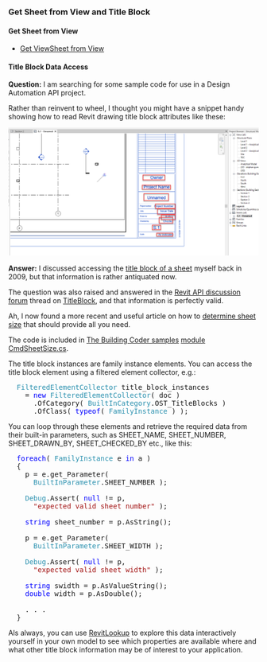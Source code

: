 <head>
<meta http-equiv="Content-Type" content="text/html; charset=utf-8">
<link rel="stylesheet" type="text/css" href="bc.css">
<script src="https://cdn.rawgit.com/google/code-prettify/master/loader/run_prettify.js" type="text/javascript"></script>
<script async src="https://platform.twitter.com/widgets.js" charset="utf-8"></script>
</head>

<!---

- get sheet from view 
  12966349 [Get ViewSheet from View]
  https://forums.autodesk.com/t5/revit-api-forum/get-viewsheet-from-view/m-p/7075550

twitter:

 the #RevitAPI #DynamoBim @AutodeskForge @AutodeskRevit #bim #ForgeDevCon 

&ndash; 
...

linkedin:


#bim #DynamoBim #ForgeDevCon #Revit #API #IFC #SDK #AI #VisualStudio #Autodesk #AEC #adsk

the [Revit API discussion forum](http://forums.autodesk.com/t5/revit-api-forum/bd-p/160) thread

<center>
<img src="img/" alt="" title="" width="100"/>
<p style="font-size: 80%; font-style:italic"></p>
</center>

-->

### Get Sheet from View and Title Block


#### <a name="2"></a>Get Sheet from View

- [Get ViewSheet from View](https://forums.autodesk.com/t5/revit-api-forum/get-viewsheet-from-view/m-p/7075550)



#### <a name="3"></a>Title Block Data Access

**Question:** I am searching for some sample code for use in a Design Automation API project.
 
Rather than reinvent to wheel, I thought you might have a snippet handy showing how to read Revit drawing title block attributes like these:

<center>
<img src="img/title_block_data_access.png" alt="Title block data access" title="Title block data access" width="600"/> <!-- 1390 -->
</center>

**Answer:** I discussed accessing
the [title block of a sheet](https://thebuildingcoder.typepad.com/blog/2009/11/title-block-of-sheet.html) myself
back in 2009, but that information is rather antiquated now.

The question was also raised and answered in 
the [Revit API discussion forum](http://forums.autodesk.com/t5/revit-api-forum/bd-p/160) thread
on [TitleBlock](https://forums.autodesk.com/t5/revit-api-forum/titleblock/td-p/3802588),
and that information is perfectly valid.

Ah, I now found a more recent and useful article on how
to [determine sheet size](https://thebuildingcoder.typepad.com/blog/2010/05/determine-sheet-size.html) that
should provide all you need.

The code is included in
[The Building Coder samples](https://github.com/jeremytammik/the_building_coder_samples)
[module CmdSheetSize.cs](https://github.com/jeremytammik/the_building_coder_samples/blob/master/BuildingCoder/BuildingCoder/CmdSheetSize.cs).

The title block instances are family instance elements.
You can access the title block element using a filtered element collector, e.g.:

<pre class="code">
&nbsp;&nbsp;<span style="color:#2b91af;">FilteredElementCollector</span>&nbsp;title_block_instances
&nbsp;&nbsp;&nbsp;&nbsp;=&nbsp;<span style="color:blue;">new</span>&nbsp;<span style="color:#2b91af;">FilteredElementCollector</span>(&nbsp;doc&nbsp;)
&nbsp;&nbsp;&nbsp;&nbsp;&nbsp;&nbsp;.OfCategory(&nbsp;<span style="color:#2b91af;">BuiltInCategory</span>.OST_TitleBlocks&nbsp;)
&nbsp;&nbsp;&nbsp;&nbsp;&nbsp;&nbsp;.OfClass(&nbsp;<span style="color:blue;">typeof</span>(&nbsp;<span style="color:#2b91af;">FamilyInstance</span>&nbsp;)&nbsp;);
</pre>

You can loop through these elements and retrieve the required data from their built-in parameters, such as SHEET_NAME, SHEET_NUMBER, SHEET_DRAWN_BY, SHEET_CHECKED_BY etc., like this:

<pre class="code">
  <span style="color:blue;">foreach</span>(&nbsp;<span style="color:#2b91af;">FamilyInstance</span>&nbsp;e&nbsp;<span style="color:blue;">in</span>&nbsp;a&nbsp;)
  {
  &nbsp;&nbsp;p&nbsp;=&nbsp;e.get_Parameter(
  &nbsp;&nbsp;&nbsp;&nbsp;<span style="color:#2b91af;">BuiltInParameter</span>.SHEET_NUMBER&nbsp;);
   
  &nbsp;&nbsp;<span style="color:#2b91af;">Debug</span>.Assert(&nbsp;<span style="color:blue;">null</span>&nbsp;!=&nbsp;p,
  &nbsp;&nbsp;&nbsp;&nbsp;<span style="color:#a31515;">&quot;expected&nbsp;valid&nbsp;sheet&nbsp;number&quot;</span>&nbsp;);
   
  &nbsp;&nbsp;<span style="color:blue;">string</span>&nbsp;sheet_number&nbsp;=&nbsp;p.AsString();
   
  &nbsp;&nbsp;p&nbsp;=&nbsp;e.get_Parameter(
  &nbsp;&nbsp;&nbsp;&nbsp;<span style="color:#2b91af;">BuiltInParameter</span>.SHEET_WIDTH&nbsp;);
   
  &nbsp;&nbsp;<span style="color:#2b91af;">Debug</span>.Assert(&nbsp;<span style="color:blue;">null</span>&nbsp;!=&nbsp;p,
  &nbsp;&nbsp;&nbsp;&nbsp;<span style="color:#a31515;">&quot;expected&nbsp;valid&nbsp;sheet&nbsp;width&quot;</span>&nbsp;);
   
  &nbsp;&nbsp;<span style="color:blue;">string</span>&nbsp;swidth&nbsp;=&nbsp;p.AsValueString();
  &nbsp;&nbsp;<span style="color:blue;">double</span>&nbsp;width&nbsp;=&nbsp;p.AsDouble();

    . . . 
  }
</pre>

Als always, you can use [RevitLookup](https://github.com/jeremytammik/RevitLookup) to explore this data interactively yourself in your own model to see which properties are available where and what other title block information may be of interest to your application.


